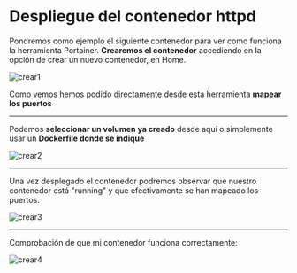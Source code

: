 # Despliegue del contenedor httpd

Pondremos como ejemplo el siguiente contenedor para ver como funciona la herramienta Portainer.
**Crearemos el contenedor** accediendo en la opción de crear un nuevo contenedor, en Home.

![crear1](https://i.ibb.co/Dbs6cfr/crear1.png)

Como vemos hemos podido directamente desde esta herramienta **mapear los puertos**
- - -
Podemos **seleccionar un volumen ya creado** desde aquí o simplemente usar un **Dockerfile donde se indique**

![crear2](https://i.ibb.co/J7w7TP5/crear2.png)
- - -
Una vez desplegado el contenedor podremos observar que nuestro contenedor está "running" y que efectivamente se han mapeado los puertos. 

![crear3](https://i.ibb.co/wrdDBNZ/crear3.png)
- - -
Comprobación de que mi contenedor funciona correctamente:

![crear4](https://i.ibb.co/8BvV7br/crear4.png)
